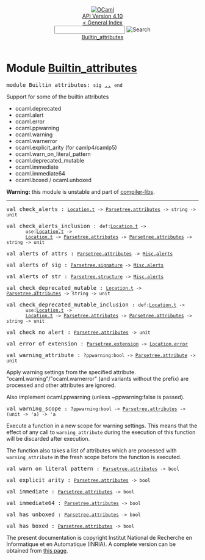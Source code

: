 <!-- ((! set title API !)) ((! set documentation !)) ((! set api !)) ((! set nobreadcrumb !)) -->
<div class="api"><header><nav class="toc brand"><a class="brand" href="https://ocaml.org/"><img src="colour-logo-gray.svg" class="svg" alt="OCaml"></a></nav><nav class="toc"><div class="toc_version"><a href="/docs" id="version-select">API Version 4.10</a></div><a href="index.html">&lt; General Index</a><div class="api_search"><input type="text" name="apisearch" id="api_search" oninput="mySearch(false);" onkeypress="this.oninput();" onclick="this.oninput();" onpaste="this.oninput();">
<img src="search_icon.svg" alt="Search" class="svg" onclick="mySearch(false)"></div>
<div id="search_results"></div><div class="toc_title"><a href="#top">Builtin_attributes</a></div><ul></ul></nav></header>

<h1>Module <a href="type_Builtin_attributes.html">Builtin_attributes</a></h1>

<pre><span id="MODULEBuiltin_attributes"><span class="keyword">module</span> Builtin_attributes</span>: <code class="code"><span class="keyword">sig</span></code> <a href="Builtin_attributes.html">..</a> <code class="code"><span class="keyword">end</span></code></pre><div class="info module top">
<div class="info-desc">
<p>Support for some of the builtin attributes</p>

<ul>
<li>ocaml.deprecated</li>
<li>ocaml.alert</li>
<li>ocaml.error</li>
<li>ocaml.ppwarning</li>
<li>ocaml.warning</li>
<li>ocaml.warnerror</li>
<li>ocaml.explicit_arity (for camlp4/camlp5)</li>
<li>ocaml.warn_on_literal_pattern</li>
<li>ocaml.deprecated_mutable</li>
<li>ocaml.immediate</li>
<li>ocaml.immediate64</li>
<li>ocaml.boxed / ocaml.unboxed</li>
</ul>
<p><b>Warning:</b> this module is unstable and part of
  <a href="Compiler_libs.html">compiler-libs</a>.</p>
</div>
</div>
<hr width="100%">

<pre><span id="VALcheck_alerts"><span class="keyword">val</span> check_alerts</span> : <code class="type"><a href="Location.html#TYPEt">Location.t</a> -&gt; <a href="Parsetree.html#TYPEattributes">Parsetree.attributes</a> -&gt; string -&gt; unit</code></pre>
<pre><span id="VALcheck_alerts_inclusion"><span class="keyword">val</span> check_alerts_inclusion</span> : <code class="type">def:<a href="Location.html#TYPEt">Location.t</a> -&gt;<br>       use:<a href="Location.html#TYPEt">Location.t</a> -&gt;<br>       <a href="Location.html#TYPEt">Location.t</a> -&gt; <a href="Parsetree.html#TYPEattributes">Parsetree.attributes</a> -&gt; <a href="Parsetree.html#TYPEattributes">Parsetree.attributes</a> -&gt; string -&gt; unit</code></pre>
<pre><span id="VALalerts_of_attrs"><span class="keyword">val</span> alerts_of_attrs</span> : <code class="type"><a href="Parsetree.html#TYPEattributes">Parsetree.attributes</a> -&gt; <a href="Misc.html#TYPEalerts">Misc.alerts</a></code></pre>
<pre><span id="VALalerts_of_sig"><span class="keyword">val</span> alerts_of_sig</span> : <code class="type"><a href="Parsetree.html#TYPEsignature">Parsetree.signature</a> -&gt; <a href="Misc.html#TYPEalerts">Misc.alerts</a></code></pre>
<pre><span id="VALalerts_of_str"><span class="keyword">val</span> alerts_of_str</span> : <code class="type"><a href="Parsetree.html#TYPEstructure">Parsetree.structure</a> -&gt; <a href="Misc.html#TYPEalerts">Misc.alerts</a></code></pre>
<pre><span id="VALcheck_deprecated_mutable"><span class="keyword">val</span> check_deprecated_mutable</span> : <code class="type"><a href="Location.html#TYPEt">Location.t</a> -&gt; <a href="Parsetree.html#TYPEattributes">Parsetree.attributes</a> -&gt; string -&gt; unit</code></pre>
<pre><span id="VALcheck_deprecated_mutable_inclusion"><span class="keyword">val</span> check_deprecated_mutable_inclusion</span> : <code class="type">def:<a href="Location.html#TYPEt">Location.t</a> -&gt;<br>       use:<a href="Location.html#TYPEt">Location.t</a> -&gt;<br>       <a href="Location.html#TYPEt">Location.t</a> -&gt; <a href="Parsetree.html#TYPEattributes">Parsetree.attributes</a> -&gt; <a href="Parsetree.html#TYPEattributes">Parsetree.attributes</a> -&gt; string -&gt; unit</code></pre>
<pre><span id="VALcheck_no_alert"><span class="keyword">val</span> check_no_alert</span> : <code class="type"><a href="Parsetree.html#TYPEattributes">Parsetree.attributes</a> -&gt; unit</code></pre>
<pre><span id="VALerror_of_extension"><span class="keyword">val</span> error_of_extension</span> : <code class="type"><a href="Parsetree.html#TYPEextension">Parsetree.extension</a> -&gt; <a href="Location.html#TYPEerror">Location.error</a></code></pre>
<pre><span id="VALwarning_attribute"><span class="keyword">val</span> warning_attribute</span> : <code class="type">?ppwarning:bool -&gt; <a href="Parsetree.html#TYPEattribute">Parsetree.attribute</a> -&gt; unit</code></pre><div class="info ">
<div class="info-desc">
<p>Apply warning settings from the specified attribute.
      "ocaml.warning"/"ocaml.warnerror" (and variants without the prefix)
      are processed and other attributes are ignored.</p>

<p>Also implement ocaml.ppwarning (unless ~ppwarning:false is
      passed).</p>
</div>
</div>

<pre><span id="VALwarning_scope"><span class="keyword">val</span> warning_scope</span> : <code class="type">?ppwarning:bool -&gt; <a href="Parsetree.html#TYPEattributes">Parsetree.attributes</a> -&gt; (unit -&gt; 'a) -&gt; 'a</code></pre><div class="info ">
<div class="info-desc">
<p>Execute a function in a new scope for warning settings.  This
      means that the effect of any call to <code class="code">warning_attribute</code> during
      the execution of this function will be discarded after
      execution.</p>

<p>The function also takes a list of attributes which are processed
      with <code class="code">warning_attribute</code> in the fresh scope before the function
      is executed.</p>
</div>
</div>

<pre><span id="VALwarn_on_literal_pattern"><span class="keyword">val</span> warn_on_literal_pattern</span> : <code class="type"><a href="Parsetree.html#TYPEattributes">Parsetree.attributes</a> -&gt; bool</code></pre>
<pre><span id="VALexplicit_arity"><span class="keyword">val</span> explicit_arity</span> : <code class="type"><a href="Parsetree.html#TYPEattributes">Parsetree.attributes</a> -&gt; bool</code></pre>
<pre><span id="VALimmediate"><span class="keyword">val</span> immediate</span> : <code class="type"><a href="Parsetree.html#TYPEattributes">Parsetree.attributes</a> -&gt; bool</code></pre>
<pre><span id="VALimmediate64"><span class="keyword">val</span> immediate64</span> : <code class="type"><a href="Parsetree.html#TYPEattributes">Parsetree.attributes</a> -&gt; bool</code></pre>
<pre><span id="VALhas_unboxed"><span class="keyword">val</span> has_unboxed</span> : <code class="type"><a href="Parsetree.html#TYPEattributes">Parsetree.attributes</a> -&gt; bool</code></pre>
<pre><span id="VALhas_boxed"><span class="keyword">val</span> has_boxed</span> : <code class="type"><a href="Parsetree.html#TYPEattributes">Parsetree.attributes</a> -&gt; bool</code></pre>
<div class="copyright">The present documentation is copyright Institut National de Recherche en Informatique et en Automatique (INRIA). A complete version can be obtained from <a href="http://caml.inria.fr/pub/docs/manual-ocaml/">this page</a>.</div></div>